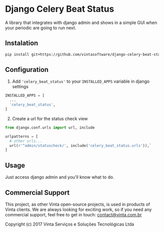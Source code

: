 # Django Celery Beat Status

A library that integrates with django admin and shows in a simple GUI when your periodic are going to run next.

## Instalation

``` bash
pip install git+https://github.com/vintasoftware/django-celery-beat-status.git#master
```

## Configuration

1. Add `'celery_beat_status'` to your `INSTALLED_APPS` variable in django settings

``` python
INSTALLED_APPS = [
  ...
  'celery_beat_status',
]
```

2. Create a url for the status check view

```python
from django.conf.urls import url, include

urlpatterns = [
  # other urls...
  url(r'^admin/statuscheck/', include('celery_beat_status.urls')),`
]
```

## Usage

Just access django admin and you'll know what to do.


## Commercial Support

This project, as other Vinta open-source projects, is used in products of Vinta clients. We are always looking for exciting work, so if you need any commercial support, feel free to get in touch: contact@vinta.com.br

Copyright (c) 2017 Vinta Serviços e Soluções Tecnológicas Ltda